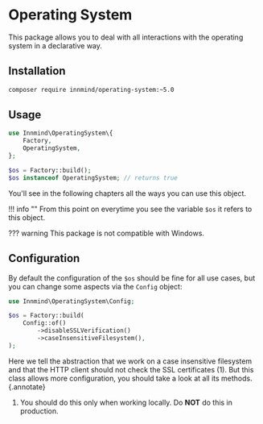 # Operating System

This package allows you to deal with all interactions with the operating system in a declarative way.

## Installation

```sh
composer require innmind/operating-system:~5.0
```

## Usage

```php
use Innmind\OperatingSystem\{
    Factory,
    OperatingSystem,
};

$os = Factory::build();
$os instanceof OperatingSystem; // returns true
```

You'll see in the following chapters all the ways you can use this object.

!!! info ""
    From this point on everytime you see the variable `$os` it refers to this object.

??? warning
    This package is not compatible with Windows.

## Configuration

By default the configuration of the `$os` should be fine for all use cases, but you can change some aspects via the `Config` object:

```php
use Innmind\OperatingSystem\Config;

$os = Factory::build(
    Config::of()
        ->disableSSLVerification()
        ->caseInsensitiveFilesystem(),
);
```

Here we tell the abstraction that we work on a case insensitive filesystem and that the HTTP client should not check the SSL certificates (1). But this class allows more configuration, you should take a look at all its methods.
{.annotate}

1. You should do this only when working locally. Do **NOT** do this in production.
